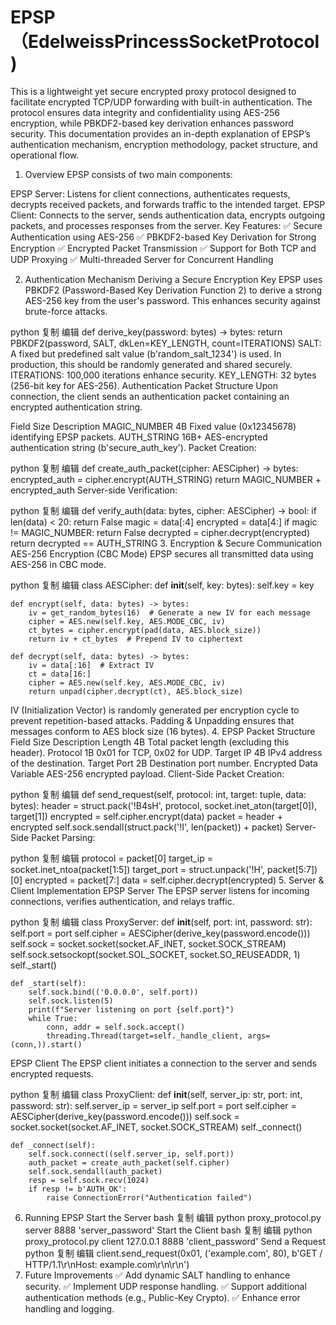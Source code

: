# EPSP（EdelweissPrincessSocketProtocol)
This is a lightweight yet secure encrypted proxy protocol designed to facilitate encrypted TCP/UDP forwarding with built-in authentication. The protocol ensures data integrity and confidentiality using AES-256 encryption, while PBKDF2-based key derivation enhances password security.
This documentation provides an in-depth explanation of EPSP’s authentication mechanism, encryption methodology, packet structure, and operational flow.

1. Overview
EPSP consists of two main components:

EPSP Server: Listens for client connections, authenticates requests, decrypts received packets, and forwards traffic to the intended target.
EPSP Client: Connects to the server, sends authentication data, encrypts outgoing packets, and processes responses from the server.
Key Features:
✅ Secure Authentication using AES-256
✅ PBKDF2-based Key Derivation for Strong Encryption
✅ Encrypted Packet Transmission
✅ Support for Both TCP and UDP Proxying
✅ Multi-threaded Server for Concurrent Handling

2. Authentication Mechanism
Deriving a Secure Encryption Key
EPSP uses PBKDF2 (Password-Based Key Derivation Function 2) to derive a strong AES-256 key from the user's password. This enhances security against brute-force attacks.

python
复制
编辑
def derive_key(password: bytes) -> bytes:
    return PBKDF2(password, SALT, dkLen=KEY_LENGTH, count=ITERATIONS)
SALT: A fixed but predefined salt value (b'random_salt_1234') is used. In production, this should be randomly generated and shared securely.
ITERATIONS: 100,000 iterations enhance security.
KEY_LENGTH: 32 bytes (256-bit key for AES-256).
Authentication Packet Structure
Upon connection, the client sends an authentication packet containing an encrypted authentication string.

Field	Size	Description
MAGIC_NUMBER	4B	Fixed value (0x12345678) identifying EPSP packets.
AUTH_STRING	16B+	AES-encrypted authentication string (b'secure_auth_key').
Packet Creation:

python
复制
编辑
def create_auth_packet(cipher: AESCipher) -> bytes:
    encrypted_auth = cipher.encrypt(AUTH_STRING)
    return MAGIC_NUMBER + encrypted_auth
Server-side Verification:

python
复制
编辑
def verify_auth(data: bytes, cipher: AESCipher) -> bool:
    if len(data) < 20:
        return False
    magic = data[:4]
    encrypted = data[4:]
    if magic != MAGIC_NUMBER:
        return False
    decrypted = cipher.decrypt(encrypted)
    return decrypted == AUTH_STRING
3. Encryption & Secure Communication
AES-256 Encryption (CBC Mode)
EPSP secures all transmitted data using AES-256 in CBC mode.

python
复制
编辑
class AESCipher:
    def __init__(self, key: bytes):
        self.key = key
    
    def encrypt(self, data: bytes) -> bytes:
        iv = get_random_bytes(16)  # Generate a new IV for each message
        cipher = AES.new(self.key, AES.MODE_CBC, iv)
        ct_bytes = cipher.encrypt(pad(data, AES.block_size))
        return iv + ct_bytes  # Prepend IV to ciphertext
    
    def decrypt(self, data: bytes) -> bytes:
        iv = data[:16]  # Extract IV
        ct = data[16:]
        cipher = AES.new(self.key, AES.MODE_CBC, iv)
        return unpad(cipher.decrypt(ct), AES.block_size)
IV (Initialization Vector) is randomly generated per encryption cycle to prevent repetition-based attacks.
Padding & Unpadding ensures that messages conform to AES block size (16 bytes).
4. EPSP Packet Structure
Field	Size	Description
Length	4B	Total packet length (excluding this header).
Protocol	1B	0x01 for TCP, 0x02 for UDP.
Target IP	4B	IPv4 address of the destination.
Target Port	2B	Destination port number.
Encrypted Data	Variable	AES-256 encrypted payload.
Client-Side Packet Creation:

python
复制
编辑
def send_request(self, protocol: int, target: tuple, data: bytes):
    header = struct.pack('!B4sH', protocol, socket.inet_aton(target[0]), target[1])
    encrypted = self.cipher.encrypt(data)
    packet = header + encrypted
    self.sock.sendall(struct.pack('!I', len(packet)) + packet)
Server-Side Packet Parsing:

python
复制
编辑
protocol = packet[0]
target_ip = socket.inet_ntoa(packet[1:5])
target_port = struct.unpack('!H', packet[5:7])[0]
encrypted = packet[7:]
data = self.cipher.decrypt(encrypted)
5. Server & Client Implementation
EPSP Server
The EPSP server listens for incoming connections, verifies authentication, and relays traffic.

python
复制
编辑
class ProxyServer:
    def __init__(self, port: int, password: str):
        self.port = port
        self.cipher = AESCipher(derive_key(password.encode()))
        self.sock = socket.socket(socket.AF_INET, socket.SOCK_STREAM)
        self.sock.setsockopt(socket.SOL_SOCKET, socket.SO_REUSEADDR, 1)
        self._start()
    
    def _start(self):
        self.sock.bind(('0.0.0.0', self.port))
        self.sock.listen(5)
        print(f"Server listening on port {self.port}")
        while True:
            conn, addr = self.sock.accept()
            threading.Thread(target=self._handle_client, args=(conn,)).start()
EPSP Client
The EPSP client initiates a connection to the server and sends encrypted requests.

python
复制
编辑
class ProxyClient:
    def __init__(self, server_ip: str, port: int, password: str):
        self.server_ip = server_ip
        self.port = port
        self.cipher = AESCipher(derive_key(password.encode()))
        self.sock = socket.socket(socket.AF_INET, socket.SOCK_STREAM)
        self._connect()
    
    def _connect(self):
        self.sock.connect((self.server_ip, self.port))
        auth_packet = create_auth_packet(self.cipher)
        self.sock.sendall(auth_packet)
        resp = self.sock.recv(1024)
        if resp != b'AUTH_OK':
            raise ConnectionError("Authentication failed")
6. Running EPSP
Start the Server
bash
复制
编辑
python proxy_protocol.py server 8888 'server_password'
Start the Client
bash
复制
编辑
python proxy_protocol.py client 127.0.0.1 8888 'client_password'
Send a Request
python
复制
编辑
client.send_request(0x01, ('example.com', 80), b'GET / HTTP/1.1\r\nHost: example.com\r\n\r\n')
7. Future Improvements
✅ Add dynamic SALT handling to enhance security.
✅ Implement UDP response handling.
✅ Support additional authentication methods (e.g., Public-Key Crypto).
✅ Enhance error handling and logging.
